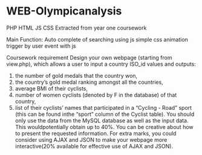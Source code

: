 # WEB-Olympicanalysis
PHP HTML JS CSS
Extracted from year one coursework

Main Function:
Auto complete of searching using js
simple css animation trigger by user event with js

Coursework requirement
Design your own webpage (starting from view.php), which allows a user to input a country ISO_id values and outputs:
1. the number of gold medals that the country won,
2. the country’s gold medal ranking amongst all the countries,
3. average BMI of their cyclists,
4. number of women cyclists (denoted by F in the database) of that country,
5. list of their cyclists’ names that participated in a “Cycling - Road” sport (this can be found inthe “sport” column of the Cyclist table).
You should only use the data from the MySQL database as well as the input data. This wouldpotentially obtain up to 40%.
You can be creative about how to present the requested information.
For extra marks, you could consider using AJAX and JSON to make your webpage more interactive(20% available for effective use of AJAX and JSON). 
